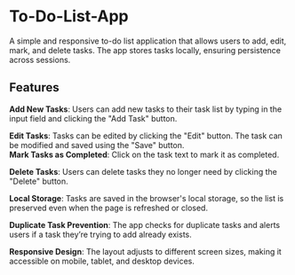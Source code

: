 # To-Do-List-App   
A simple and responsive to-do list application that allows users to add, edit, mark, and delete tasks. The app stores tasks locally, ensuring persistence across sessions.   

## Features   
**Add New Tasks**: Users can add new tasks to their task list by typing in the input field and clicking the "Add Task" button.  

**Edit Tasks**: Tasks can be edited by clicking the "Edit" button. The task can be modified and saved using the "Save" button.   
**Mark Tasks as Completed**: Click on the task text to mark it as completed. 

**Delete Tasks**: Users can delete tasks they no longer need by clicking the "Delete" button.   

**Local Storage**: Tasks are saved in the browser's local storage, so the list is preserved even when the page is refreshed or closed.   

**Duplicate Task Prevention**: The app checks for duplicate tasks and alerts users if a task they’re trying to add already exists.   

**Responsive Design**: The layout adjusts to different screen sizes, making it accessible on mobile, tablet, and desktop devices.
